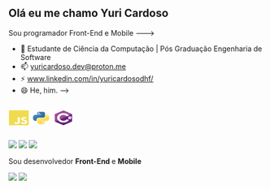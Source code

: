 ## Olá eu me chamo Yuri Cardoso
Sou programador Front-End e Mobile
--->
- 🔭 Estudante de Ciência da Computação | Pós Graduação Engenharia de Software
- 📫 yuricardoso.dev@proton.me
- ⚡ www.linkedin.com/in/yuricardosodhf/
- 😄 He, him.
-->
<div style="display: inline_block"><br>
  <img align="center" alt="Yuri-Js" height="30" width="40" src="https://raw.githubusercontent.com/devicons/devicon/master/icons/javascript/javascript-plain.svg">
  <img align="center" alt="Yuri-Python" height="30" width="40" src="https://raw.githubusercontent.com/devicons/devicon/master/icons/python/python-original.svg">
  <img align="center" alt="Yuri-Csharp" height="30" width="40" src="https://raw.githubusercontent.com/devicons/devicon/master/icons/csharp/csharp-original.svg">
</div>


  
  ##
 
<div>   
  <a href="https://www.instagram.com/apyuricardoso/" target="_blank"><img src="https://img.shields.io/badge/-Instagram-%23E4405F?style=for-the-badge&logo=instagram&logoColor=white" target="_blank"></a> 	
  <a href = "mailto:yuricardoso.dev@proton.me"><img src="https://img.shields.io/badge/-Email-%23333?style=for-the-badge&logo=gmail&logoColor=white" target="_blank"></a>
  <a href="https://www.linkedin.com/in/yuricardosodhf/" target="_blank"><img src="https://img.shields.io/badge/-LinkedIn-%230077B5?style=for-the-badge&logo=linkedin&logoColor=white" target="_blank"></a>   
</div>











Sou desenvolvedor <strong>Front-End </strong>e <strong>Mobile</strong>

<div>
  
  <img  height="180em" src="https://github-readme-stats.vercel.app/api?username=Dev-YuriCardoso&show_icons=true&theme=great-gatsby&include_all_commits=true&count_private=true"/>
  <img  src="https://github-readme-stats.vercel.app/api/top-langs/?username=Dev-YuriCardoso&layout=compact&langs_count=16&theme=great-gatsby"/>
  <!-- <img align="right" height="180em" src="https://github-readme-stats.vercel.app/api/top-langs/?username=YuriCardoso&layout=compact&langs_count=16&theme=great-gatsby"/>-->
</div>
<br>
<!--
<div  align="center"> 
  <div style="display: inline_block"><br>
    <img align="left" height="250" alt="coding-time" src="code.gif">
    <h1 align="center">Melhores Tecnologias <3</h1>
    <img align="center" height="30" width="40" alt="nodejs-icon" src="https://raw.githubusercontent.com/jmnote/z-icons/master/svg/java.svg">
    <img align="center" height="30" width="40" alt="js-icon"  src="https://raw.githubusercontent.com/devicons/devicon/master/icons/javascript/javascript-plain.svg">
     <img align="center" height="30" width="40" alt="react-icon" src="https://raw.githubusercontent.com/devicons/devicon/master/icons/react/react-original.svg">
   <img align="center" height="30" width="40" alt="html-icon" src="https://raw.githubusercontent.com/devicons/devicon/master/icons/html5/html5-original.svg">
    <img align="center" height="30" width="40" alt="css-icon" src="https://raw.githubusercontent.com/devicons/devicon/master/icons/css3/css3-original.svg">
    <img align="center" height="30" width="40" alt="c-icon" src="https://raw.githubusercontent.com/devicons/devicon/master/icons/c/c-original.svg">
    <!-- <img align="center" height="30" width="40" alt="nodejs-icon" src="https://raw.githubusercontent.com/devicons/devicon/master/icons/nodejs/nodejs-original.svg">-->
   
   </div>
    
  <!--
  <h1 align="center">Redes Sociais</h1>
    <a href = "mailto: yuricardoso.dev@proton.me">
      <img width="30" src="https://img.freepik.com/vetores-premium/ilustracao-vetorial-de-e-mail-com-fundo-branco_917213-247188.jpg?w=826">
    </a>
    <a href = "https://www.linkedin.com/in/yuricardosodhf/">
      <img width="25" src="https://img.freepik.com/fotos-premium/um-quadrado-azul-com-a-palavra-em-em-em-branco_1277297-36753.jpg?w=826">
    </a>
    <a href = "https://www.youtube.com/@GGeek">
      <img width="35" src="https://img.freepik.com/fotos-premium/um-logotipo-branco-com-um-fundo-branco-que-diz-citacao-video-citacao_259293-26393.jpg?w=826">
    </a>
</div>
  
![Snake animation](https://github.com/Dev-YuriCardoso/Dev-YuriCardoso/blob/output/github-contribution-grid-snake.svg)-->
